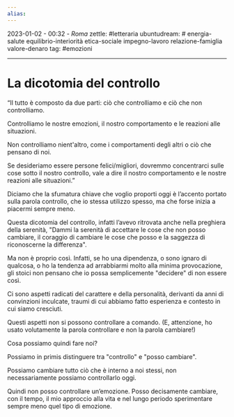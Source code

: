 ```yaml
---
alias: 
---
```

2023-01-02 - 00:32 - *Roma*
zettle: #letteraria 
ubuntudream: # energia-salute equilibrio-interiorità etica-sociale impegno-lavoro relazione-famiglia valore-denaro 
tag: #emozioni

---
# La dicotomia del controllo

“Il tutto è composto da due parti: ciò che controlliamo e ciò che non controlliamo.

Controlliamo le nostre emozioni, il nostro comportamento e le reazioni alle situazioni.

Non controlliamo nient'altro, come i comportamenti degli altri o ciò che pensano di noi.

Se desideriamo essere persone felici/migliori, dovremmo concentrarci sulle cose sotto il nostro controllo, vale a dire il nostro comportamento e le nostre reazioni alle situazioni.”

  

Diciamo che la sfumatura chiave che voglio proporti oggi è l’accento portato sulla parola controllo, che io stessa utilizzo spesso, ma che forse inizia a piacermi sempre meno.

  

Questa dicotomia del controllo, infatti l’avevo ritrovata anche nella preghiera della serenità, "Dammi la serenità di accettare le cose che non posso cambiare, il coraggio di cambiare le cose che posso e la saggezza di riconoscerne la differenza".

  

Ma non è proprio così. Infatti, se ho una dipendenza, o sono ignaro di qualcosa, o ho la tendenza ad arrabbiarmi molto alla minima provocazione, gli stoici non pensano che io possa semplicemente "decidere" di non essere così.

  

Ci sono aspetti radicati del carattere e della personalità, derivanti da anni di convinzioni inculcate, traumi di cui abbiamo fatto esperienza e contesto in cui siamo cresciuti.

Questi aspetti non si possono controllare a comando. (E, attenzione, ho usato volutamente la parola controllare e non la parola cambiare!)

  

Cosa possiamo quindi fare noi?

  

Possiamo in primis distinguere tra "controllo" e "posso cambiare".

  

Possiamo cambiare tutto ciò che è interno a noi stessi, non necessariamente possiamo controllarlo oggi.

  

Quindi non posso controllare un’emozione. Posso decisamente cambiare, con il tempo, il mio approccio alla vita e nel lungo periodo sperimentare sempre meno quel tipo di emozione.
